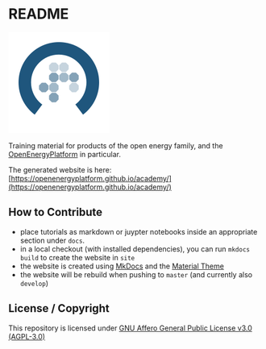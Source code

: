 # README

![logo](./docs/data/img/OEP_logo_2_no_text_100px.svg)

Training material for products of the open energy family,
and the [OpenEnergyPlatform](https://openenergy-platform.org/) in particular.

The generated website is here: [https://openenergyplatform.github.io/academy/](https://openenergyplatform.github.io/academy/)

## How to Contribute

* place tutorials as markdown or juypter notebooks inside an appropriate section under `docs`.
* in a local checkout (with installed dependencies), you can run `mkdocs build` to create the website in `site`
* the website is created using [MkDocs](https://www.mkdocs.org/user-guide/writing-your-docs/)
  and the [Material Theme](https://squidfunk.github.io/mkdocs-material/reference/)
* the website will be rebuild when pushing to `master` (and currently also `develop`)

## License / Copyright

This repository is licensed under [GNU Affero General Public License v3.0 (AGPL-3.0)](https://www.gnu.org/licenses/agpl-3.0.en.html)
